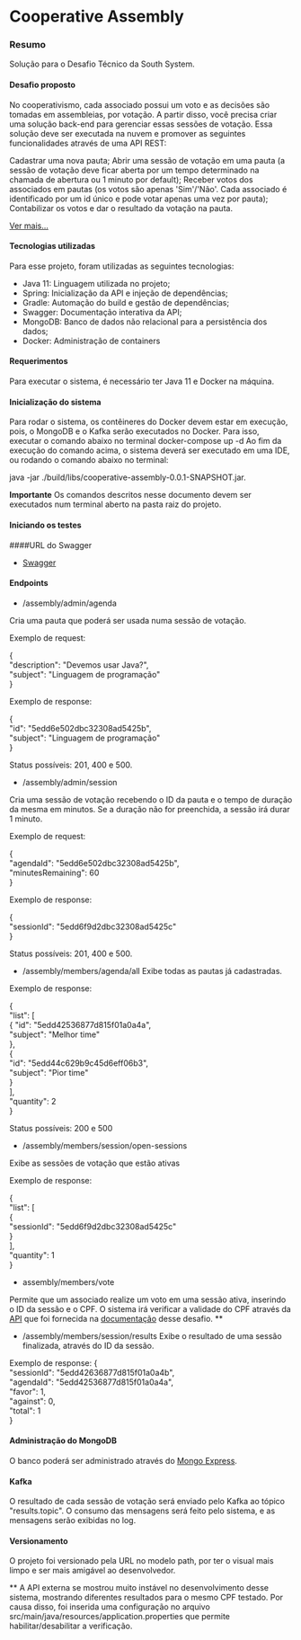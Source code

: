 # Cooperative Assembly
### Resumo
Solução para o Desafio Técnico da South System.

#### Desafio proposto
No cooperativismo, cada associado possui um voto e as decisões são tomadas em assembleias, por votação. 
A partir disso, você precisa criar uma solução back-end para gerenciar essas sessões de votação. 
Essa solução deve ser executada na nuvem e promover as seguintes funcionalidades através de uma API REST:

Cadastrar uma nova pauta;
Abrir uma sessão de votação em uma pauta (a sessão de votação deve ficar aberta por um tempo determinado na 
chamada de abertura ou 1 minuto por default);
Receber votos dos associados em pautas (os votos são apenas 'Sim'/'Não'. Cada associado é identificado por 
um id único e pode votar apenas uma vez por pauta);
Contabilizar os votos e dar o resultado da votação na pauta.

[Ver mais...](https://github.com/rh-southsystem/desafio-back-votos)

#### Tecnologias utilizadas
Para esse projeto, foram utilizadas as seguintes tecnologias:
* Java 11: Linguagem utilizada no projeto;
* Spring: Inicialização da API e injeção de dependências;
* Gradle: Automação do build e gestão de dependências;
* Swagger: Documentação interativa da API;
* MongoDB: Banco de dados não relacional para a persistência dos dados;
* Docker: Administração de containers

#### Requerimentos
Para executar o sistema, é necessário ter Java 11 e Docker na máquina.

#### Inicialização do sistema
Para rodar o sistema, os contêineres do Docker devem estar em execução, 
pois, o MongoDB e o Kafka serão executados no Docker. Para isso, executar o comando abaixo no terminal
docker-compose up -d
Ao fim da execução do comando acima, o sistema deverá ser executado em uma IDE, ou rodando o comando abaixo no terminal:

java -jar ./build/libs/cooperative-assembly-0.0.1-SNAPSHOT.jar.

**Importante** Os comandos descritos nesse documento devem ser executados num terminal aberto na pasta raiz do projeto.

#### Iniciando os testes
####URL do Swagger
* [Swagger](http://127.0.0.1:8080/swagger-ui.html#/assembly-controller)

#### Endpoints
* /assembly/admin/agenda

Cria uma pauta que poderá ser usada numa sessão de votação.

Exemplo de request:

{<br />
  "description": "Devemos usar Java?",<br />
  "subject": "Linguagem de programação"<br />
}

Exemplo de response:

{<br />
  "id": "5edd6e502dbc32308ad5425b",<br />
  "subject": "Linguagem de programação"<br />
}

Status possíveis: 201, 400 e 500.

* /assembly/admin/session

Cria uma sessão de votação recebendo o ID da pauta e o tempo de duração da mesma em minutos.
Se a duração não for preenchida, a sessão irá durar 1 minuto.

Exemplo de request:

{<br />
  "agendaId": "5edd6e502dbc32308ad5425b",<br />
  "minutesRemaining": 60<br />
}

Exemplo de response:

{<br />
  "sessionId": "5edd6f9d2dbc32308ad5425c"<br />
}

Status possíveis: 201, 400 e 500.

* /assembly/members/agenda/all
Exibe todas as pautas já cadastradas.

Exemplo de response:

{<br />
  "list": [<br />
    {
      "id": "5edd42536877d815f01a0a4a",<br />
      "subject": "Melhor time"<br />
    },<br />
    {<br />
      "id": "5edd44c629b9c45d6eff06b3",<br />
      "subject": "Pior time"<br />
    }<br />
  ],<br />
  "quantity": 2<br />
}

Status possíveis: 200 e 500

* /assembly/members/session/open-sessions

Exibe as sessões de votação que estão ativas

Exemplo de response:

{<br />
  "list": [<br />
    {<br />
      "sessionId": "5edd6f9d2dbc32308ad5425c"<br />
    }<br />
  ],<br />
  "quantity": 1<br />
}

* assembly/members/vote

Permite que um associado realize um voto em uma sessão ativa, inserindo o ID da sessão e o CPF.
O sistema irá verificar a validade do CPF através da [API](https://user-info.herokuapp.com/users/{cpf}) que foi 
fornecida na [documentação](https://github.com/rh-southsystem/desafio-back-votos) desse desafio. **

* /assembly/members/session/results
Exibe o resultado de uma sessão finalizada, através do ID da sessão.

Exemplo de response:
{<br />
  "sessionId": "5edd42636877d815f01a0a4b",<br />
  "agendaId": "5edd42536877d815f01a0a4a",<br />
  "favor": 1,<br />
  "against": 0,<br />
  "total": 1<br />
}


#### Administração do MongoDB
O banco poderá ser administrado através do [Mongo Express](http://127.0.0.1:8081/db/db_assembly/).

#### Kafka
O resultado de cada sessão de votação será enviado pelo Kafka ao tópico "results.topic". O consumo das mensagens 
será feito pelo sistema, e as mensagens serão exibidas no log.

#### Versionamento

O projeto foi versionado pela URL no modelo path, por ter o visual mais limpo e ser mais amigável ao desenvolvedor.



** A API externa se mostrou muito instável no desenvolvimento desse sistema, mostrando 
diferentes resultados para o mesmo CPF testado. Por causa disso, foi inserida uma configuração
no arquivo src/main/java/resources/application.properties que permite habilitar/desabilitar a verificação.